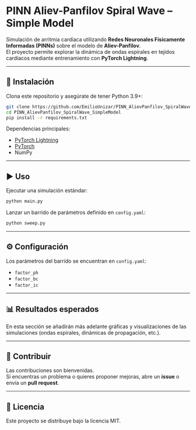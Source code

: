 # PINN Aliev-Panfilov Spiral Wave – Simple Model

Simulación de arritmia cardíaca utilizando **Redes Neuronales Físicamente Informadas (PINNs)** sobre el modelo de **Aliev-Panfilov**.  
El proyecto permite explorar la dinámica de ondas espirales en tejidos cardíacos mediante entrenamiento con **PyTorch Lightning**.

---

## 🚀 Instalación

Clona este repositorio y asegúrate de tener Python 3.9+:

```bash
git clone https://github.com/EmilioUnizar/PINN_AlievPanfilov_SpiralWave_SimpleModel.git
cd PINN_AlievPanfilov_SpiralWave_SimpleModel
pip install -r requirements.txt
```

Dependencias principales:
- [PyTorch Lightning](https://www.pytorchlightning.ai/)  
- [PyTorch](https://pytorch.org/)  
- NumPy  

---

## ▶️ Uso

Ejecutar una simulación estándar:

```bash
python main.py
```

Lanzar un barrido de parámetros definido en `config.yaml`:

```bash
python sweep.py
```

---

## ⚙️ Configuración

Los parámetros del barrido se encuentran en `config.yaml`:

- `factor_ph`  
- `factor_bc`  
- `factor_ic`  

---

## 📊 Resultados esperados

En esta sección se añadirán más adelante gráficas y visualizaciones de las simulaciones (ondas espirales, dinámicas de propagación, etc.).

---

## 🤝 Contribuir

Las contribuciones son bienvenidas.  
Si encuentras un problema o quieres proponer mejoras, abre un **issue** o envía un **pull request**.

---

## 📜 Licencia

Este proyecto se distribuye bajo la licencia MIT.  
